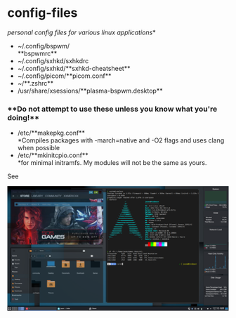 # <h1>**config-files**</h1>
*personal config files for various linux applications**

<ul>
<li>~/.config/bspwm/</li>**bspwmrc**

<li>~/.config/sxhkd/sxhkdrc </li>

<li>~/.config/sxhkd/**sxhkd-cheatsheet** </li>

<li>~/.config/picom/**picom.conf**</li>

<li>~/**.zshrc**</li>

<li>/usr/share/xsessions/**plasma-bspwm.desktop**</li>
</ul>

<h3>**<strong>Do not attempt to use these unless you know what you're doing!</strong>**</h3>

<ul>
<li>/etc/**makepkg.conf**</li> *Compiles packages with -march=native and -O2 flags and uses clang when possible
<li>/etc/**mkinitcpio.conf** </li> *for minimal initramfs. My modules will not be the same as yours. 
</ul>
See <a href="https://wiki.archlinux.org/index.php/Minimal_initramfs">


![desktop](desktop.png)
